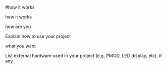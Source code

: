 <!---

This file is used to generate your project datasheet. Please fill in the information below and delete any unused
sections.

You can also include images in this folder and reference them in the markdown. Each image must be less than
512 kb in size, and the combined size of all images must be less than 1 MB.
-->

#how it works

how it works

how are you

Explain how to use your project

what you want

List external hardware used in your project (e.g. PMOD, LED display, etc), if any
